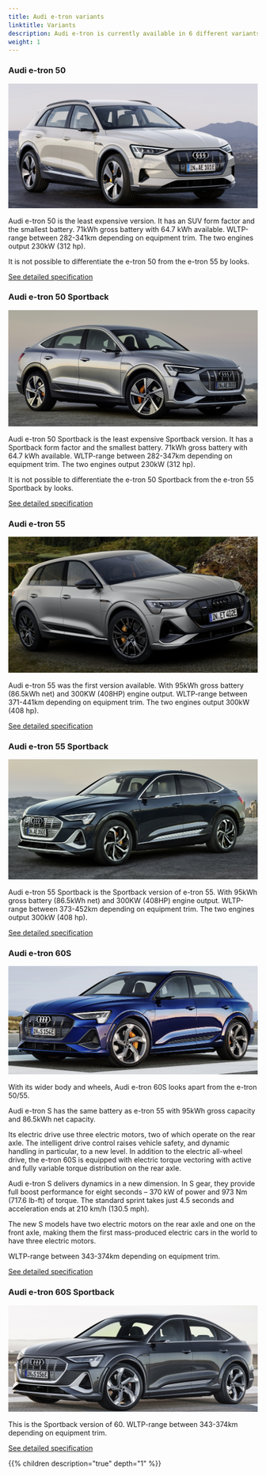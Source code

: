 ```yaml
---
title: Audi e-tron variants
linktitle: Variants
description: Audi e-tron is currently available in 6 different variants. Here you find which are available.
weight: 1
---
```


### Audi e-tron 50

![Audi e-tron 50](audi-e-tron-50.jpg "Audi e-tron 50 in Siam beige and black optics")

Audi e-tron 50 is the least expensive version. It has an SUV form factor and the smallest battery.
71kWh gross battery with 64.7 kWh available. WLTP-range between 282-341km depending on equipment trim. The two engines output 230kW (312 hp).

It is not possible to differentiate the e-tron 50 from the e-tron 55 by looks.

[See detailed specification](/models/e-tron/specifications/#audi-e-tron-50)

### Audi e-tron 50 Sportback

![Audi e-tron 50](audi-e-tron-50-sportback.jpg "Audi e-tron 50 in Siam beige and black optics")

Audi e-tron 50 Sportback is the least expensive Sportback version. It has a Sportback form factor and the smallest battery.
71kWh gross battery with 64.7 kWh available. WLTP-range between 282-347km depending on equipment trim. The two engines output 230kW (312 hp).

It is not possible to differentiate the e-tron 50 Sportback from the e-tron 55 Sportback by looks.

[See detailed specification](/models/e-tron/specifications/#audi-e-tron-50-sportback)

### Audi e-tron 55

![Audi e-tron 55](audi-e-tron-55.jpg "Audi e-tron 55 S-Line in Chronos grey")

Audi e-tron 55 was the first version available. With 95kWh gross battery (86.5kWh net) and 300KW (408HP) engine output.
WLTP-range between 371-441km depending on equipment trim. The two engines output 300kW (408 hp).

[See detailed specification](/models/e-tron/specifications/#audi-e-tron-55)

### Audi e-tron 55 Sportback

![Audi e-tron 55](audi-e-tron-55-sportback.jpg "Audi e-tron 55 Sportback S-Line in Plasma blue")

Audi e-tron 55 Sportback is the Sportback version of e-tron 55. With 95kWh gross battery (86.5kWh net) and 300KW (408HP) engine output.
WLTP-range between 373-452km depending on equipment trim. The two engines output 300kW (408 hp).

[See detailed specification](/models/e-tron/specifications/#audi-e-tron-55-sportback)

### Audi e-tron 60S

![Audi e-tron 60S](audi-e-tron-s.jpg "Audi e-tron 60S")

With its wider body and wheels, Audi e-tron 60S looks apart from the e-tron 50/55.

Audi e-tron S has the same battery as e-tron 55 with 95kWh gross capacity and 86.5kWh net capacity.

Its electric drive use three electric motors, two of which operate on the rear axle. The intelligent drive control raises vehicle safety, and dynamic handling in particular, to a new level.
 In addition to the electric all-wheel drive, the e-tron 60S is equipped with electric torque vectoring with active and fully variable torque distribution on the rear axle.

Audi e-tron S delivers dynamics in a new dimension. In S gear, they provide full boost performance for eight seconds – 370 kW of power and 973 Nm (717.6 lb-ft) of torque.
The standard sprint takes just 4.5 seconds and acceleration ends at 210 km/h (130.5 mph).

The new S models have two electric motors on the rear axle and one on the front axle, making them the first mass-produced electric cars in the world to have three electric motors.

WLTP-range between 343-374km depending on equipment trim.

[See detailed specification](/models/e-tron/specifications/#audi-e-tron-60s)

### Audi e-tron 60S Sportback

![Audi e-tron 60S Sportback](audi-e-tron-s-sportback.jpg "Audi e-tron 60S Sportback")

This is the Sportback version of 60. WLTP-range between 343-374km depending on equipment trim.

[See detailed specification](/models/e-tron/specifications/#audi-e-tron-60s-sportback)

{{% children description="true" depth="1" %}}
